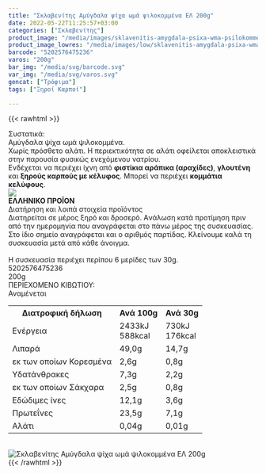 ```yaml
---
title: "Σκλαβενίτης Αμύγδαλα ψίχα ωμά ψιλοκομμένα ΕΛ 200g"
date: 2022-05-22T11:25:57+03:00
categories: ["Σκλαβενίτης"]
product_image: "/media/images/sklavenitis-amygdala-psixa-wma-psilokommena-el-200g.jpg"
product_image_lowres: "/media/images/low/sklavenitis-amygdala-psixa-wma-psilokommena-el-200g.jpg"
barcode: "5202576475236"
varos: "200g"
bar_img: "/media/svg/barcode.svg"
var_img: "/media/svg/varos.svg"
gencat: ["Τρόφιμα"]
tags: ["Ξηροί Καρποί"]

---
```

{{< rawhtml >}}

<div class="sload460"><div class="product"><div id="sistatika">Συστατικά:</div><div class="alltext">Αμύγδαλα ψίχα ωμά ψιλοκομμένα.<br>Χωρίς πρόσθετο αλάτι. Η περιεκτικότητα σε αλάτι οφείλεται αποκλειστικά στην παρουσία φυσικώς ενεχόμενου νατρίου.<br>Ενδέχεται να περιέχει ίχνη από <b>φιστίκια αράπικα (αραχίδες)</b>, <b>γλουτένη</b> και <b>ξηρούς καρπούς με κέλυφος</b>. Μπορεί να περιέχει <b>κομμάτια κελύφους</b>.</div><div id="flag"><div id="flagimage"><img src="/media/icons/gr.svg"></div><span id="flagtext"><b>ΕΛΛΗΝΙΚΟ ΠΡΟΪΟΝ</b></span></div><div id="loipa">Διατήρηση και λοιπά στοιχεία προϊόντος</div><div class="alltext">Διατηρείται σε μέρος ξηρό και δροσερό. Aνάλωση κατά προτίμηση πριν από την ημερομηνία που αναγράφεται στο πάνω μέρος της συσκευασίας. Στο ίδιο σημείο αναγράφεται και ο αριθμός παρτίδας. Κλείνουμε καλά τη συσκευασία μετά από κάθε άνοιγμα.<br><br>Η συσκευασία περιέχει περίπου 6 μερίδες των 30g.</div><div id="barcode"><div id="barimage1"></div><span id="bartext">5202576475236</span></div><div id="varos"><div id="varosimage1"></div><span id="varostext">200g</span></div><div id="kivotio">ΠΕΡΙΕΧΟΜΕΝΟ ΚΙΒΩΤΙΟΥ:<br>Αναμένεται</div><div class="tabout"><table id="diatable"><tbody><tr><th>Διατροφική δήλωση</th><th>Ανά 100g</th><th>Ανά 30g</th></tr><tr><td class="texr2">Ενέργεια</td><td class="texr">2433kJ<br>588kcal</td><td class="texr">730kJ<br>176kcal</td></tr><tr><td class="texr2">Λιπαρά</td><td class="texr">49,0g</td><td class="texr">14,7g</td></tr><tr><td class="gray">εκ των οποίων Κορεσµένα</td><td class="gray2">2,6g</td><td class="gray2">0,8g</td></tr><tr><td class="texr2">Yδατάνθρακες</td><td class="texr">7,3g</td><td class="texr">2,2g</td></tr><tr><td class="gray">εκ των οποίων Σάκχαρα</td><td class="gray2">2,5g</td><td class="gray2">0,8g</td></tr><tr><td class="texr2">Eδώδιμες ίνες</td><td class="texr">12,1g</td><td class="texr">3,6g</td></tr><tr><td class="texr2">Πρωτεΐνες</td><td class="texr">23,5g</td><td class="texr">7,1g</td></tr><tr><td class="texr2">Αλάτι</td><td class="texr">0,04g</td><td class="texr">0,01g</td></tr></tbody></table></div><br><div class="pimg"><img alt="Σκλαβενίτης Αμύγδαλα ψίχα ωμά ψιλοκομμένα ΕΛ 200g" title="Σκλαβενίτης Αμύγδαλα ψίχα ωμά ψιλοκομμένα ΕΛ 200g" src="/media/images/sklavenitis-amygdala-psixa-wma-psilokommena-el-200g.jpg"></div></div></div>
{{< /rawhtml >}}


